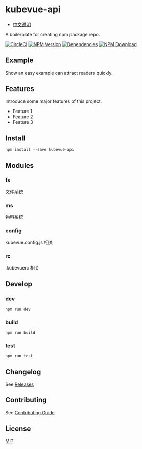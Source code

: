 # kubevue-api

- [中文说明](README.zh-CN.md)

A boilerplate for creating npm package repo.

[![CircleCI][circleci-img]][circleci-url]
[![NPM Version][npm-img]][npm-url]
[![Dependencies][david-img]][david-url]
[![NPM Download][download-img]][download-url]

[circleci-img]: https://img.shields.io/circleci/project/github/kubevue/kubevue-api.svg?style=flat-square
[circleci-url]: https://circleci.com/gh/kubevue/kubevue-api
[npm-img]: http://img.shields.io/npm/v/kubevue-api.svg?style=flat-square
[npm-url]: http://npmjs.org/package/kubevue-api
[david-img]: http://img.shields.io/david/kubevue/kubevue-api.svg?style=flat-square
[david-url]: https://david-dm.org/kubevue/kubevue-api
[download-img]: https://img.shields.io/npm/dm/kubevue-api.svg?style=flat-square
[download-url]: https://npmjs.org/package/kubevue-api

## Example

Show an easy example can attract readers quickly.

## Features

Introduce some major features of this project.

- Feature 1
- Feature 2
- Feature 3

## Install

``` shell
npm install --save kubevue-api
```

## Modules

### fs

文件系统

### ms

物料系统

### config

kubevue.config.js 相关

### rc

.kubevuerc 相关


## Develop

### dev

``` shell
npm run dev
```

### build

``` shell
npm run build
```

### test

``` shell
npm run test
```

## Changelog

See [Releases](https://github.com/kubevue/kubevue-api/releases)

## Contributing

See [Contributing Guide](https://github.com/kubevue/DOCUMENTATION/issues/8)

## License

[MIT](LICENSE)

